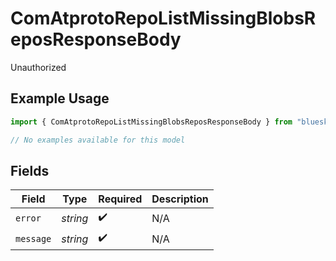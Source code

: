 # ComAtprotoRepoListMissingBlobsReposResponseBody

Unauthorized

## Example Usage

```typescript
import { ComAtprotoRepoListMissingBlobsReposResponseBody } from "bluesky/models/errors";

// No examples available for this model
```

## Fields

| Field              | Type               | Required           | Description        |
| ------------------ | ------------------ | ------------------ | ------------------ |
| `error`            | *string*           | :heavy_check_mark: | N/A                |
| `message`          | *string*           | :heavy_check_mark: | N/A                |